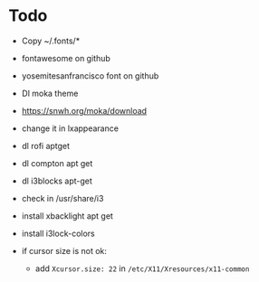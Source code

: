 # Todo
- Copy ~/.fonts/*
 - fontawesome on github
 - yosemitesanfrancisco font on github
- Dl moka theme
 - https://snwh.org/moka/download
 - change it in lxappearance
- dl rofi aptget
- dl compton apt get
- dl i3blocks apt-get
- check in /usr/share/i3
- install xbacklight apt get
- install i3lock-colors


- if cursor size is not ok:
  - add `Xcursor.size: 22` in `/etc/X11/Xresources/x11-common`


